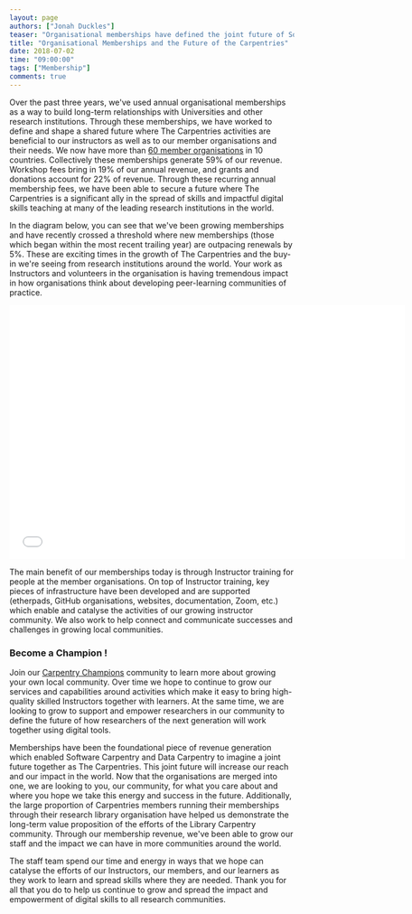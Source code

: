 ```yaml
---
layout: page
authors: ["Jonah Duckles"]
teaser: "Organisational memberships have defined the joint future of Software Carpentry and Data Carpentry together as The Carpentries"
title: "Organisational Memberships and the Future of the Carpentries"
date: 2018-07-02
time: "09:00:00"
tags: ["Membership"]
comments: true
---
```


Over the past three years, we've used annual organisational memberships as a way to build long-term relationships with Universities and other research institutions. Through these memberships, we have worked to define and shape a shared future where The Carpentries activities are beneficial to our instructors as well as to our member organisations and their needs. We now have more than [60 member organisations](https://carpentries.org/members/) in 10 countries. Collectively these memberships generate 59% of our revenue. Workshop fees bring in 19% of our annual revenue, and grants and donations account for 22% of revenue. Through these recurring annual membership fees, we have been able to secure a future where The Carpentries is a significant ally in the spread of skills and impactful digital skills teaching at many of the leading research institutions in the world.

In the diagram below, you can see that we've been growing memberships and have recently crossed a threshold where new memberships (those which began within the most recent trailing year) are outpacing renewals by 5%. These are exciting times in the growth of The Carpentries and the buy-in we're seeing from research institutions around the world. Your work as Instructors and volunteers in the organisation is having tremendous impact in how organisations think about developing peer-learning communities of practice.

<iframe src="{{ site.urlimg }}blog/2018/07/membership_sankey.html" width="700" height="450" frameborder="0" style="border:0"></iframe>

The main benefit of our memberships today is through Instructor training for people at the member organisations. On top of Instructor training, key pieces of infrastructure have been developed and are supported (etherpads, GitHub organisations, websites, documentation, Zoom, etc.) which enable and catalyse the activities of our growing instructor community. We also work to help connect and communicate successes and challenges in growing local communities.

### Become a Champion !

Join our [Carpentry Champions](https://carpentries.org/community/#champions) community to learn more about growing your own local community. Over time we hope to continue to grow our services and capabilities around activities which make it easy to bring high-quality skilled Instructors together with learners. At the same time, we are looking to grow to support and empower researchers in our community to define the future of how researchers of the next generation will work together using digital tools.

Memberships have been the foundational piece of revenue generation which enabled Software Carpentry and Data Carpentry to imagine a joint future together as The Carpentries. This joint future will increase our reach and our impact in the world. Now that the organisations are merged into one, we are looking to you, our community, for what you care about and where you hope we take this energy and success in the future. Additionally, the large proportion of Carpentries members running their memberships through their research library organisation have helped us demonstrate the long-term value proposition of the efforts of the Library Carpentry community. Through our membership revenue, we've been able to grow our staff and the impact we can have in more communities around the world.

The staff team spend our time and energy in ways that we hope can catalyse the efforts of our Instructors, our members, and our learners as they work to learn and spread skills where they are needed. Thank you for all that you do to help us continue to grow and spread the impact and empowerment of digital skills to all research communities.
